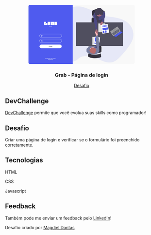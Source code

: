 <p align="center">
  <img src="desktop-design.jpg" alt="Logo" width="350">
  
  <h3 align="center">Grab - Página de login</h3>
</p>
<p align="center">
  <a href="https://github.com/magdielndantas/grab-pagina-de-login">Desafio</a> 
</p>

## DevChallenge

[DevChallenge](https://devchallenge.com.br/) permite que você evolua suas skills como programador!

## Desafio

Criar uma página de login e verificar se o formulário foi preenchido corretamente.

## Tecnologias

HTML

CSS

Javascript

## Feedback

Também pode me enviar um feedback pelo [LinkedIn](https://www.linkedin.com/in/magdielndantas)!

Desafio criado por [Magdiel Dantas](https://github.com/magdielndantas)
